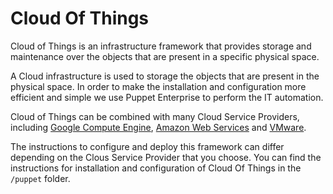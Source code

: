Cloud Of Things
===============

Cloud of Things is an infrastructure framework that provides storage and maintenance over
the objects that are present in a specific physical space.

A Cloud infrastructure is used to storage the objects that are present in the physical space.
In order to make the installation and configuration more efficient and simple we use Puppet
Enterprise to perform the IT automation.

Cloud of Things can be combined with many Cloud Service Providers, including [Google Compute Engine](https://cloud.google.com/compute/),
[Amazon Web Services](http://aws.amazon.com/) and [VMware](http://vmware.com). 

The instructions to configure and deploy this framework can differ
depending on the Clous Service Provider that you choose. You can find the instructions for
installation and configuration of Cloud Of Things in the `/puppet` folder.
